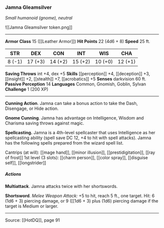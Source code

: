 ### Jamna Gleamsilver
_Small humanoid (gnome), neutral_

![[Jamna Gleamsilver token.png]]


---

**Armor Class** 15 ([[Leather Armor]])
**Hit Points** 22 (4d6 + 8)
**Speed** 25 ft.

| STR     | DEX     | CON     | INT     | WIS     | CHA     |
|---------|---------|---------|---------|---------|---------|
| 8 (-1) | 17 (+3) | 14 (+2) | 15 (+2) | 10 (+0) | 12 (+1) |

**Saving Throws** int +4, dex +5
**Skills** [[perception]] +4, [[deception]] +3, [[insight]] +2, [[stealth]] +7, [[acrobatics]] +5
**Senses** darkvision 60 ft.
**Passive Perception** 14
**Languages** Common, Gnomish, Goblin, Sylvan
**Challenge** 1 (200 XP)

---

**Cunning Action**. Jamna can take a bonus action to take the Dash, Disengage, or Hide action.

**Gnome Cunning**. Jamna has advantage on Intelligence, Wisdom and Charisma saving throws against magic.

**Spellcasting.** Jamna is a 4th-level spellcaster that uses Intelligence as her spellcasting ability (spell save DC 12, +4 to hit with spell attacks). Jamna has the following spells prepared from the wizard spell list.

Cantrips (at will): [[mage hand]], [[minor illusion]], [[prestidigitation]], [[ray of frost]]
1st level (3 slots): [[charm person]], [[color spray]], [[disguise self]], [[longstrider]]

##### Actions
**Multiattack**. Jamna attacks twice with her shortswords.

**Shortsword**. _Melee Weapon Attack:_ +5 to hit, reach 5 ft., one target. Hit: 6 (1d6 + 3) piercing damage, or 9 ([[1d6 + 3) plus (1d6) piercing damage if the target is Medium or larger.


---

Source: [[HotDQ]], page 91